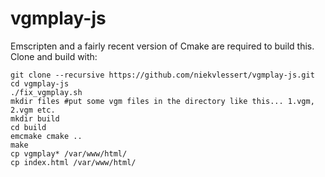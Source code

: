 # vgmplay-js

Emscripten and a fairly recent version of Cmake are required to build this. Clone and build with:

```
git clone --recursive https://github.com/niekvlessert/vgmplay-js.git
cd vgmplay-js
./fix_vgmplay.sh
mkdir files #put some vgm files in the directory like this... 1.vgm, 2.vgm etc.
mkdir build
cd build
emcmake cmake ..
make
cp vgmplay* /var/www/html/
cp index.html /var/www/html/
```
